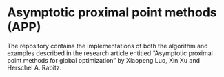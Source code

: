 # Asymptotic proximal point methods (APP)
The repository contains the implementations of both the algorithm and examples described in the research article entitled “Asymptotic proximal point methods for global optimization” by Xiaopeng Luo, Xin Xu and Herschel A. Rabitz. 
